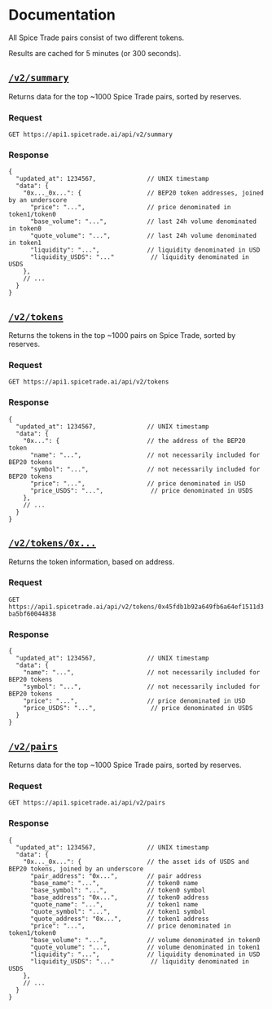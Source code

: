 # Documentation

All Spice Trade pairs consist of two different tokens.

Results are cached for 5 minutes (or 300 seconds).

## [`/v2/summary`](https://api1.spicetrade.ai/api/v2/summary)

Returns data for the top ~1000 Spice Trade pairs, sorted by reserves. 

### Request

`GET https://api1.spicetrade.ai/api/v2/summary`

### Response

```json5
{
  "updated_at": 1234567,              // UNIX timestamp
  "data": {
    "0x..._0x...": {                  // BEP20 token addresses, joined by an underscore
      "price": "...",                 // price denominated in token1/token0
      "base_volume": "...",           // last 24h volume denominated in token0
      "quote_volume": "...",          // last 24h volume denominated in token1
      "liquidity": "...",             // liquidity denominated in USD
      "liquidity_USDS": "..."          // liquidity denominated in USDS
    },
    // ...
  }
}
```

## [`/v2/tokens`](https://api1.spicetrade.ai/api/v2/tokens)

Returns the tokens in the top ~1000 pairs on Spice Trade, sorted by reserves.

### Request

`GET https://api1.spicetrade.ai/api/v2/tokens`

### Response

```json5
{
  "updated_at": 1234567,              // UNIX timestamp
  "data": {
    "0x...": {                        // the address of the BEP20 token
      "name": "...",                  // not necessarily included for BEP20 tokens
      "symbol": "...",                // not necessarily included for BEP20 tokens
      "price": "...",                 // price denominated in USD
      "price_USDS": "...",             // price denominated in USDS
    },
    // ...
  }
}
```

## [`/v2/tokens/0x...`](https://api1.spicetrade.ai/api/v2/tokens/0x45fdb1b92a649fb6a64ef1511d3ba5bf60044838)

Returns the token information, based on address.

### Request

`GET https://api1.spicetrade.ai/api/v2/tokens/0x45fdb1b92a649fb6a64ef1511d3ba5bf60044838`

### Response

```json5
{
  "updated_at": 1234567,              // UNIX timestamp
  "data": {
    "name": "...",                    // not necessarily included for BEP20 tokens
    "symbol": "...",                  // not necessarily included for BEP20 tokens
    "price": "...",                   // price denominated in USD
    "price_USDS": "...",               // price denominated in USDS
  }
}
```

## [`/v2/pairs`](https://api1.spicetrade.ai/api/v2/pairs)

Returns data for the top ~1000 Spice Trade pairs, sorted by reserves.

### Request

`GET https://api1.spicetrade.ai/api/v2/pairs`

### Response

```json5
{
  "updated_at": 1234567,              // UNIX timestamp
  "data": {
    "0x..._0x...": {                  // the asset ids of USDS and BEP20 tokens, joined by an underscore
      "pair_address": "0x...",        // pair address
      "base_name": "...",             // token0 name
      "base_symbol": "...",           // token0 symbol
      "base_address": "0x...",        // token0 address
      "quote_name": "...",            // token1 name
      "quote_symbol": "...",          // token1 symbol
      "quote_address": "0x...",       // token1 address
      "price": "...",                 // price denominated in token1/token0
      "base_volume": "...",           // volume denominated in token0
      "quote_volume": "...",          // volume denominated in token1
      "liquidity": "...",             // liquidity denominated in USD
      "liquidity_USDS": "..."          // liquidity denominated in USDS
    },
    // ...
  }
}
```
